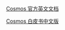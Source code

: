 [Cosmos 官方英文文档](https://cosmos.network/docs/)

[Cosmos 白皮书中文版](https://cosmos.network/docs/resources/whitepaper-zh-CN.html)